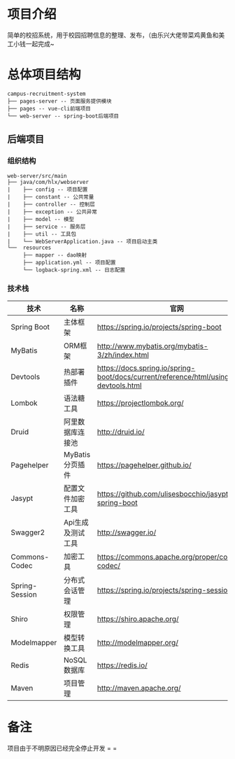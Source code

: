 # 项目介绍

简单的校招系统，用于校园招聘信息的整理、发布，（由乐兴大佬带菜鸡黄鱼和美工小钱一起完成~

# 总体项目结构

```
campus-recruitment-system
├── pages-server -- 页面服务提供模块
├── pages -- vue-cli前端项目
└── web-server -- spring-boot后端项目
``` 

## 后端项目

### 组织结构

```
web-server/src/main
├── java/com/hlx/webserver
|    ├── config -- 项目配置
|    ├── constant -- 公共常量
|    ├── controller -- 控制层
|    ├── exception -- 公共异常
|    ├── model -- 模型
|    ├── service -- 服务层
|    ├── util -- 工具包
|    └── WebServerApplication.java -- 项目启动主类
└──  resources
     ├── mapper -- dao映射
     ├── application.yml -- 项目配置
     └── logback-spring.xml -- 日志配置
```

### 技术栈
技术 | 名称 |官网
---|---|---
Spring Boot | 主体框架 | https://spring.io/projects/spring-boot
MyBatis | ORM框架 | http://www.mybatis.org/mybatis-3/zh/index.html
Devtools | 热部署插件 | https://docs.spring.io/spring-boot/docs/current/reference/html/using-boot-devtools.html
Lombok | 语法糖工具 | https://projectlombok.org/
Druid | 阿里数据库连接池 | http://druid.io/
Pagehelper | MyBatis分页插件 | https://pagehelper.github.io/
Jasypt | 配置文件加密工具 | https://github.com/ulisesbocchio/jasypt-spring-boot
Swagger2 | Api生成及测试工具 | http://swagger.io/
Commons-Codec | 加密工具 | https://commons.apache.org/proper/commons-codec/
Spring-Session | 分布式会话管理 | https://spring.io/projects/spring-session
Shiro | 权限管理 | https://shiro.apache.org/
Modelmapper | 模型转换工具 | http://modelmapper.org/
Redis | NoSQL数据库 | https://redis.io/
Maven | 项目管理 | http://maven.apache.org/

# 备注

项目由于不明原因已经完全停止开发 = =
